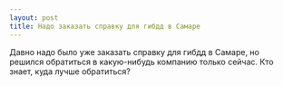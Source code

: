 ```yaml
---
layout: post 
title: Надо заказать справку для гибдд в Самаре 
--- 
```

Давно надо было уже заказать справку для гибдд в Самаре, но решился обратиться в какую-нибудь компанию только сейчас. Кто знает, куда лучше обратиться?